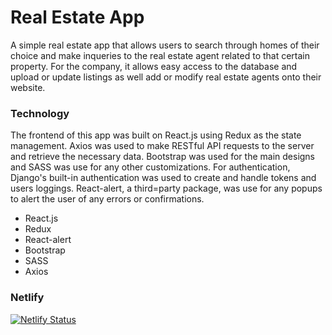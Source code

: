 # Real Estate App

A simple real estate app that allows users to search through homes of their choice and make inqueries to the real estate agent related to that certain property. For the company, it allows easy access to the database and upload or update listings as well add or modify real estate agents onto their website.

### Technology

The frontend of this app was built on React.js using Redux as the state management. Axios was used to make RESTful API requests to the server and retrieve the necessary data. Bootstrap was used for the main designs and SASS was use for any other customizations. For authentication, Django's built-in authentication was used to create and handle tokens and users loggings. React-alert, a third=party package, was use for any popups to alert the user of any errors or confirmations.

- React.js
- Redux
- React-alert
- Bootstrap
- SASS
- Axios

### Netlify

[![Netlify Status](https://api.netlify.com/api/v1/badges/e1cb58b3-b36b-49a1-ab7c-00cc035baf1e/deploy-status)](https://elegant-darwin-137b8e.netlify.com/)
